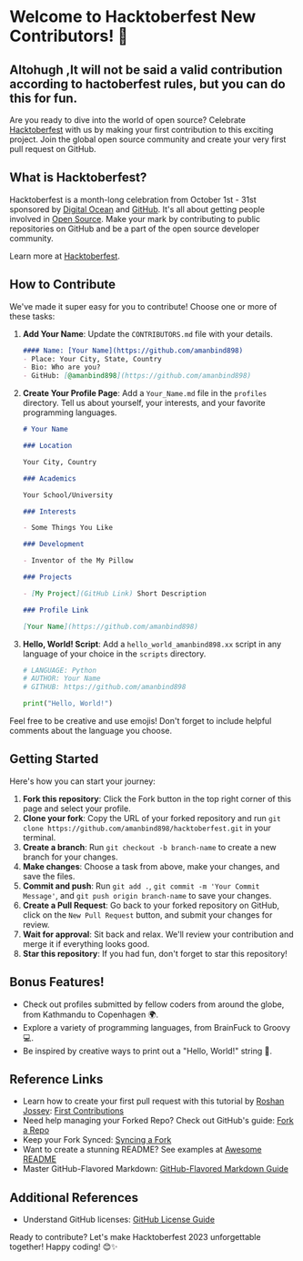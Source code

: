 # Welcome to Hacktoberfest New Contributors! 🎉
## Altohugh ,It will not be said a valid contribution according to hactoberfest rules, but you can do this for fun. ##
Are you ready to dive into the world of open source? Celebrate [Hacktoberfest](https://hacktoberfest.digitalocean.com/) with us by making your first contribution to this exciting project. Join the global open source community and create your very first pull request on GitHub. 

## What is Hacktoberfest?
Hacktoberfest is a month-long celebration from October 1st - 31st sponsored by [Digital Ocean](https://hacktoberfest.digitalocean.com/) and [GitHub](https://github.com/blog/2433-celebrate-open-source-this-october-with-hacktoberfest). It's all about getting people involved in [Open Source](https://github.com/open-source). Make your mark by contributing to public repositories on GitHub and be a part of the open source developer community.

Learn more at [Hacktoberfest](https://hacktoberfest.digitalocean.com/).

## How to Contribute
We've made it super easy for you to contribute! Choose one or more of these tasks:

1. **Add Your Name**: Update the `CONTRIBUTORS.md` file with your details.
   ```markdown
   #### Name: [Your Name](https://github.com/amanbind898)
   - Place: Your City, State, Country
   - Bio: Who are you?
   - GitHub: [@amanbind898](https://github.com/amanbind898)
   ```
   
2. **Create Your Profile Page**: Add a `Your_Name.md` file in the `profiles` directory. Tell us about yourself, your interests, and your favorite programming languages.
   ```markdown
   # Your Name
   
   ### Location
   
   Your City, Country
   
   ### Academics
   
   Your School/University
   
   ### Interests
   
   - Some Things You Like
   
   ### Development
   
   - Inventor of the My Pillow
   
   ### Projects
   
   - [My Project](GitHub Link) Short Description
   
   ### Profile Link
   
   [Your Name](https://github.com/amanbind898)
   ```
   
3. **Hello, World! Script**: Add a `hello_world_amanbind898.xx` script in any language of your choice in the `scripts` directory.
   ```Python
   # LANGUAGE: Python
   # AUTHOR: Your Name
   # GITHUB: https://github.com/amanbind898
   
   print("Hello, World!")
   ```

Feel free to be creative and use emojis! Don't forget to include helpful comments about the language you choose.

## Getting Started
Here's how you can start your journey:

1. **Fork this repository**: Click the Fork button in the top right corner of this page and select your profile.
2. **Clone your fork**: Copy the URL of your forked repository and run `git clone https://github.com/amanbind898/hacktoberfest.git` in your terminal.
3. **Create a branch**: Run `git checkout -b branch-name` to create a new branch for your changes.
4. **Make changes**: Choose a task from above, make your changes, and save the files.
5. **Commit and push**: Run `git add .`, `git commit -m 'Your Commit Message'`, and `git push origin branch-name` to save your changes.
6. **Create a Pull Request**: Go back to your forked repository on GitHub, click on the `New Pull Request` button, and submit your changes for review.
7. **Wait for approval**: Sit back and relax. We'll review your contribution and merge it if everything looks good.
8. **Star this repository**: If you had fun, don't forget to star this repository!

## Bonus Features!
- Check out profiles submitted by fellow coders from around the globe, from Kathmandu to Copenhagen 🌍.
- Explore a variety of programming languages, from BrainFuck to Groovy 💻.
- Be inspired by creative ways to print out a "Hello, World!" string 🚀.

## Reference Links
- Learn how to create your first pull request with this tutorial by [Roshan Jossey](https://github.com/Roshanjossey): [First Contributions](https://github.com/Roshanjossey/first-contributions)
- Need help managing your Forked Repo? Check out GitHub's guide: [Fork a Repo](https://help.github.com/articles/fork-a-repo/)
- Keep your Fork Synced: [Syncing a Fork](https://help.github.com/articles/syncing-a-fork/)
- Want to create a stunning README? See examples at [Awesome README](https://github.com/sindresorhus/awesome)
- Master GitHub-Flavored Markdown: [GitHub-Flavored Markdown Guide](https://guides.github.com/features/mastering-markdown/)

## Additional References
- Understand GitHub licenses: [GitHub License Guide](https://choosealicense.com)

Ready to contribute? Let's make Hacktoberfest 2023 unforgettable together! Happy coding! 😊✨
